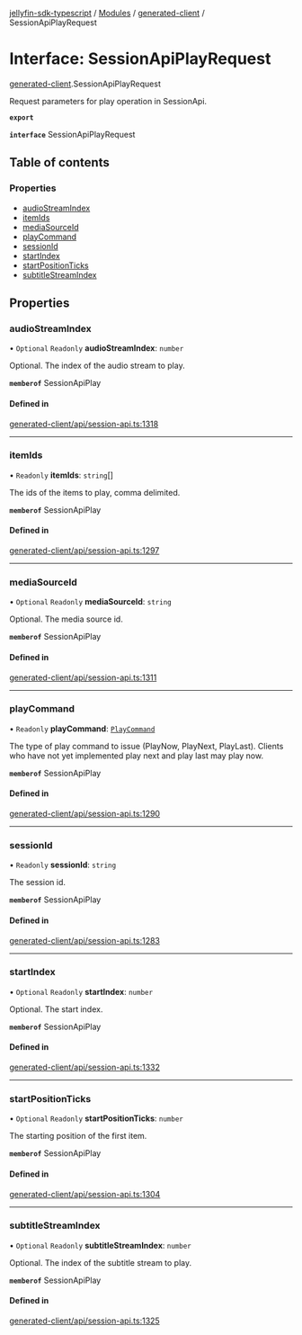 [jellyfin-sdk-typescript](../README.md) / [Modules](../modules.md) / [generated-client](../modules/generated_client.md) / SessionApiPlayRequest

# Interface: SessionApiPlayRequest

[generated-client](../modules/generated_client.md).SessionApiPlayRequest

Request parameters for play operation in SessionApi.

**`export`**

**`interface`** SessionApiPlayRequest

## Table of contents

### Properties

- [audioStreamIndex](generated_client.SessionApiPlayRequest.md#audiostreamindex)
- [itemIds](generated_client.SessionApiPlayRequest.md#itemids)
- [mediaSourceId](generated_client.SessionApiPlayRequest.md#mediasourceid)
- [playCommand](generated_client.SessionApiPlayRequest.md#playcommand)
- [sessionId](generated_client.SessionApiPlayRequest.md#sessionid)
- [startIndex](generated_client.SessionApiPlayRequest.md#startindex)
- [startPositionTicks](generated_client.SessionApiPlayRequest.md#startpositionticks)
- [subtitleStreamIndex](generated_client.SessionApiPlayRequest.md#subtitlestreamindex)

## Properties

### audioStreamIndex

• `Optional` `Readonly` **audioStreamIndex**: `number`

Optional. The index of the audio stream to play.

**`memberof`** SessionApiPlay

#### Defined in

[generated-client/api/session-api.ts:1318](https://github.com/thornbill/jellyfin-sdk-typescript/blob/644c849/src/generated-client/api/session-api.ts#L1318)

___

### itemIds

• `Readonly` **itemIds**: `string`[]

The ids of the items to play, comma delimited.

**`memberof`** SessionApiPlay

#### Defined in

[generated-client/api/session-api.ts:1297](https://github.com/thornbill/jellyfin-sdk-typescript/blob/644c849/src/generated-client/api/session-api.ts#L1297)

___

### mediaSourceId

• `Optional` `Readonly` **mediaSourceId**: `string`

Optional. The media source id.

**`memberof`** SessionApiPlay

#### Defined in

[generated-client/api/session-api.ts:1311](https://github.com/thornbill/jellyfin-sdk-typescript/blob/644c849/src/generated-client/api/session-api.ts#L1311)

___

### playCommand

• `Readonly` **playCommand**: [`PlayCommand`](../enums/generated_client.PlayCommand.md)

The type of play command to issue (PlayNow, PlayNext, PlayLast). Clients who have not yet implemented play next and play last may play now.

**`memberof`** SessionApiPlay

#### Defined in

[generated-client/api/session-api.ts:1290](https://github.com/thornbill/jellyfin-sdk-typescript/blob/644c849/src/generated-client/api/session-api.ts#L1290)

___

### sessionId

• `Readonly` **sessionId**: `string`

The session id.

**`memberof`** SessionApiPlay

#### Defined in

[generated-client/api/session-api.ts:1283](https://github.com/thornbill/jellyfin-sdk-typescript/blob/644c849/src/generated-client/api/session-api.ts#L1283)

___

### startIndex

• `Optional` `Readonly` **startIndex**: `number`

Optional. The start index.

**`memberof`** SessionApiPlay

#### Defined in

[generated-client/api/session-api.ts:1332](https://github.com/thornbill/jellyfin-sdk-typescript/blob/644c849/src/generated-client/api/session-api.ts#L1332)

___

### startPositionTicks

• `Optional` `Readonly` **startPositionTicks**: `number`

The starting position of the first item.

**`memberof`** SessionApiPlay

#### Defined in

[generated-client/api/session-api.ts:1304](https://github.com/thornbill/jellyfin-sdk-typescript/blob/644c849/src/generated-client/api/session-api.ts#L1304)

___

### subtitleStreamIndex

• `Optional` `Readonly` **subtitleStreamIndex**: `number`

Optional. The index of the subtitle stream to play.

**`memberof`** SessionApiPlay

#### Defined in

[generated-client/api/session-api.ts:1325](https://github.com/thornbill/jellyfin-sdk-typescript/blob/644c849/src/generated-client/api/session-api.ts#L1325)
